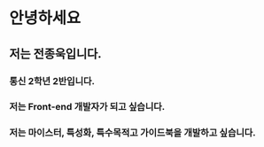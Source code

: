 # 안녕하세요

## 저는 전종욱입니다.

### 통신 2학년 2반입니다.

### 저는 Front-end 개발자가 되고 싶습니다.
### 저는 마이스터, 특성화, 특수목적고 가이드북을 개발하고 싶습니다.